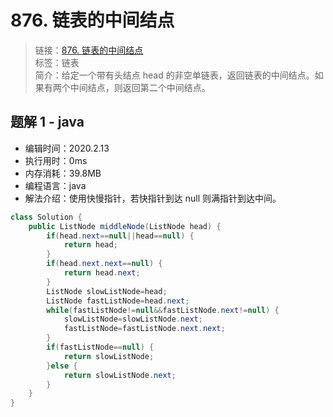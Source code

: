 # 876. 链表的中间结点

> 链接：[876. 链表的中间结点](https://leetcode-cn.com/problems/middle-of-the-linked-list/)  
> 标签：链表  
> 简介：给定一个带有头结点 head 的非空单链表，返回链表的中间结点。如果有两个中间结点，则返回第二个中间结点。

## 题解 1 - java

- 编辑时间：2020.2.13
- 执行用时：0ms
- 内存消耗：39.8MB
- 编程语言：java
- 解法介绍：使用快慢指针，若快指针到达 null 则满指针到达中间。

```java
class Solution {
    public ListNode middleNode(ListNode head) {
        if(head.next==null||head==null) {
			return head;
		}
		if(head.next.next==null) {
			return head.next;
		}
		ListNode slowListNode=head;
		ListNode fastListNode=head.next;
		while(fastListNode!=null&&fastListNode.next!=null) {
			slowListNode=slowListNode.next;
			fastListNode=fastListNode.next.next;
		}
		if(fastListNode==null) {
			return slowListNode;
		}else {
			return slowListNode.next;
		}
    }
}
```
